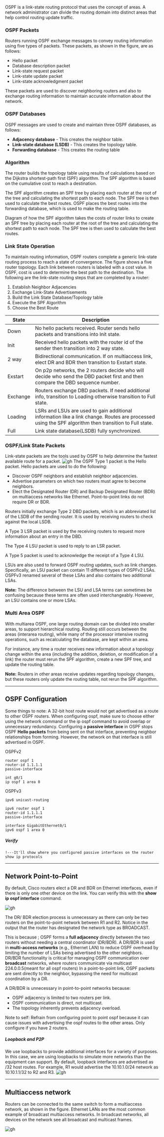 OSPF is a link-state routing protocol that uses the concept of areas. A network administrator can divide the routing domain into distinct areas that help control routing update traffic.

### OSPF Packets
Routers running OSPF exchange messages to convey routing information using five types of packets. These packets, as shown in the figure, are as follows:

- Hello packet
- Database description packet
- Link-state request packet
- Link-state update packet
- Link-state acknowledgment packet

These packets are used to discover neighboring routers and also to exchange routing information to maintain accurate information about the network.

### OSPF Databases
OSPF messages are used to create and maintain three OSPF databases, as follows:

- **Adjacency database** - This creates the neighbor table.
- **Link-state database (LSDB)** - This creates the topology table.
- **Forwarding database** - This creates the routing table

### Algorithm
The router builds the topology table using results of calculations based on the Dijkstra shortest-path first (SPF) algorithm. The SPF algorithm is based on the cumulative cost to reach a destination.

The SPF algorithm creates an SPF tree by placing each router at the root of the tree and calculating the shortest path to each node. The SPF tree is then used to calculate the best routes. OSPF places the best routes into the forwarding database, which is used to make the routing table.

Diagram of how the SPF algorithm takes the costs of router links to create an SPF tree by placing each router at the root of the tree and calculating the shortest path to each node. The SPF tree is then used to calculate the best routes.

### Link State Operation 
To maintain routing information, OSPF routers complete a generic link-state routing process to reach a state of convergence. The figure shows a five router topology. Each link between routers is labeled with a cost value. In OSPF, cost is used to determine the best path to the destination. The following are the link-state routing steps that are completed by a router:

1. Establish Neighbor Adjacencies
2. Exchange Link-State Advertisements
3. Build the Link State Database/Topology table
4. Execute the SPF Algorithm
5. Choose the Best Route


| State    | Description                                                                                                                                           |
| -------- | ----------------------------------------------------------------------------------------------------------------------------------------------------- |
| Down     | No hello packets received. Router sends hello packets and transitions into Init state.                                                                |
| Init     | Received hello packets with the router id of the sender then transition into 2 way state.                                                             |
| 2 way    | Bidirectional communication. If on multiaccess link, elect DR and BDR then transition to Exstart state.                                               |
| Exstart  | On p2p networks, the 2 routers decide who will decide who send the DBD packet first and then compare the DBD sequence number.                         |
| Exchange | Routers exchange DBD packets. If need additional info, transition to Loading otherwise transition to Full state.                                      |
| Loading  | LSRs and LSUs are used to gain additional information like a link change. Routes are processed using the SPF algorithm then transition to Full state. |
| Full     | Link state database(LSDB) fully synchronized.                                                                                                         |


### OSPF/Link State Packets
Link-state packets are the tools used by OSPF to help determine the fastest available route for a packet.
![gh](https://raw.githubusercontent.com/ndriannazriel04/Advanced-Network-Tech/main/obsidian/images1733379753000p3sd8a.png)
The OSPF Type 1 packet is the Hello packet. Hello packets are used to do the following:

- Discover OSPF neighbors and establish neighbor adjacencies.
- Advertise parameters on which two routers must agree to become neighbors.
- Elect the Designated Router (DR) and Backup Designated Router (BDR) on multiaccess networks like Ethernet. Point-to-point links do not require DR or BDR.

Routers initially exchange Type 2 DBD packets, which is an abbreviated list of the LSDB of the sending router. It is used by receiving routers to check against the local LSDB.

A Type 3 LSR packet is used by the receiving routers to request more information about an entry in the DBD.

The Type 4 LSU packet is used to reply to an LSR packet.

A Type 5 packet is used to acknowledge the receipt of a Type 4 LSU.

LSUs are also used to forward OSPF routing updates, such as link changes. Specifically, an LSU packet can contain 11 different types of OSPFv2 LSAs. OSPFv3 renamed several of these LSAs and also contains two additional LSAs.

**Note:** The difference between the LSU and LSA terms can sometimes be confusing because these terms are often used interchangeably. However, an LSU contains one or more LSAs.
### Multi Area OSPF
With multiarea OSPF, one large routing domain can be divided into smaller areas, to support hierarchical routing. Routing still occurs between the areas (interarea routing), while many of the processor intensive routing operations, such as recalculating the database, are kept within an area.

For instance, any time a router receives new information about a topology change within the area (including the addition, deletion, or modification of a link) the router must rerun the SPF algorithm, create a new SPF tree, and update the routing table.

**Note:** Routers in other areas receive updates regarding topology changes, but these routers only update the routing table, not rerun the SPF algorithm.

--------------------------------------------------------------------------
## OSPF Configuration

Some things to note:
A 32-bit host route would not get advertised as a route to other OSPF routers.
When configuring ospf, make sure to choose either using the network command or the ip ospf command to avoid overlap or unnecessary redundancy.
Configuring a **passive interface** in OSPF stops OSPF **Hello packets** from being sent on that interface, preventing neighbor relationships from forming. However, the network on that interface is still advertised in OSPF.

OSPFv2
```
router ospf 1
router-id 1.1.1.1
passive-interface

int g0/1
ip ospf 1 area 0
```

OSPFv3
```
ipv6 unicast-routing

ipv6 router ospf 1
router-id 1.1.1.1
passive-interface

interface GigabitEthernet0/1                     
ipv6 ospf 1 area 0
```
##### Verify
```
!---It'll show where you configured passive interfaces on the router
show ip protocols
```
--------------------------------------------------------------------------
## Network Point-to-Point 

By default, Cisco routers elect a DR and BDR on Ethernet interfaces, even if there is only one other device on the link. You can verify this with the **show ip ospf interface** command.

![gh](https://raw.githubusercontent.com/ndriannazriel04/Advanced-Network-Tech/main/obsidian/images1736305178000zt0p5b.png)

The DR/ BDR election process is unnecessary as there can only be two routers on the point-to-point network between R1 and R2. Notice in the output that the router has designated the network type as BROADCAST.

This is because ;
OSPF forms a **full adjacency** directly between the two routers without needing a central coordinator (DR/BDR).
A DR/BDR is used in **multi-access networks** (e.g., Ethernet LAN) to reduce OSPF overhead by limiting the number of LSAs being advertised to the other neighbors.
DR/BDR functionality is critical for managing OSPF communication over **broadcast** networks, where routers communicate via multicast 224.0.0.5(meant for all ospf routers)
In a point-to-point link, OSPF packets are sent directly to the neighbor, bypassing the need for multicast coordination by a DR.

A DR/BDR is unnecessary in point-to-point networks because:

- OSPF adjacency is limited to two routers per link.
- OSPF communication is direct, not multicast.
- The topology inherently prevents adjacency overload.

Note to self: Refrain from configuring point to point ospf because it can cause issues with advertising the ospf routes to the other areas. Only configure if you have 2 routers.

##### Loopback and P2P
We use loopbacks to provide additional interfaces for a variety of purposes. In this case, we are using loopbacks to simulate more networks than the equipment can support. By default, loopback interfaces are advertised as /32 host routes. For example, R1 would advertise the 10.10.1.0/24 network as 10.10.1.1/32 to R2 and R3.
![gh](https://raw.githubusercontent.com/ndriannazriel04/Advanced-Network-Tech/main/obsidian/images17363056720004yctro.png)

--------------------------------------------------------------------------
## Multiaccess network

Routers can be connected to the same switch to form a multiaccess network, as shown in the figure. Ethernet LANs are the most common example of broadcast multiaccess networks. In broadcast networks, all devices on the network see all broadcast and multicast frames.

![gh](https://raw.githubusercontent.com/ndriannazriel04/Advanced-Network-Tech/main/obsidian/images1736309495000iymoji.png)

